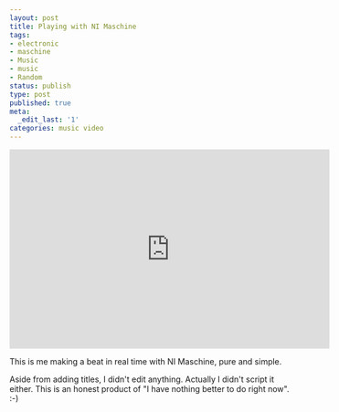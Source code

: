 ```yaml
---
layout: post
title: Playing with NI Maschine
tags:
- electronic
- maschine
- Music
- music
- Random
status: publish
type: post
published: true
meta:
  _edit_last: '1'
categories: music video
---
```

<iframe width="560" height="349" src="http://www.youtube.com/embed/BX99hmDkV58" frameborder="0" allowfullscreen></iframe>

This is me making a beat in real time with NI Maschine, pure and simple.

Aside from adding titles, I didn't edit anything. Actually I didn't script it either. This is an honest product of "I have nothing better to do right now". :-)
